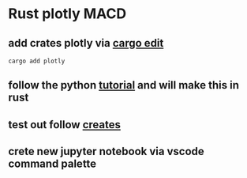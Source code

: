 # Rust plotly MACD

## add crates  plotly via [cargo edit](https://crates.io/crates/cargo-edit)

```bash,no_run
cargo add plotly
```

## follow the python [tutorial](https://plainenglish.io/blog/a-simple-guide-to-plotly-for-plotting-financial-chart-54986c996682) and will make this in rust

## test out follow [creates](https://crates.io/search?q=yfinance)

## crete new jupyter notebook via vscode command palette
